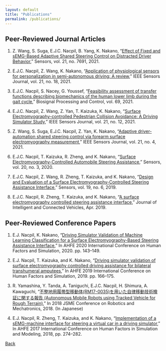```yaml
---
layout: default
title: "Publications"
permalink: /publications/
---
```

## Peer-Reviewed Journal Articles

1) Z. Wang, S. Suga, E.J.C. Nacpil, B. Yang, K. Nakano, “[Effect of Fixed and sEMG-Based Adaptive Shared Steering Control on Distracted Driver Behavior](https://doi.org/10.3390/s21227691),” Sensors, vol. 21, no. 7691, 2021.

2) E.J.C. Nacpil, Z. Wang, K. Nakano, “[Application of physiological sensors for personalization in semi-autonomous driving: A review](http://doi.org/10.1109/JSEN.2021.3100038),” IEEE Sensors Journal, vol. 21, no. 18, 2021.

3) E.J.C. Nacpil, S. Nacey, G. Youssef, “[Feasibility assessment of transfer functions describing biomechanics of the human lower limb during the gait cycle](https://doi.org/10.1016/j.bspc.2021.102776),” Biosignal Processing and Control, vol. 69, 2021.

4) E.J.C. Nacpil, Z. Wang, Z. Yan, T. Kaizuka, K. Nakano, “[Surface Electromyography-controlled Pedestrian Collision Avoidance: A Driving Simulator Study](http://www.doi.org/10.1109/JSEN.2021.3070597),” IEEE Sensors Journal, vol. 21, no. 12, 2021.

5) Z. Wang, S. Suga, E.J.C. Nacpil, Z. Yan, K. Nakano, “[Adaptive driver-automation shared steering control via forearm surface electromyography measurement](https://doi.org/10.1109/JSEN.2020.3035169),” IEEE Sensors Journal, vol. 21, no. 4, 2021.

6) E.J.C. Nacpil, T. Kaizuka, R. Zheng, and K. Nakano, “[Surface Electromyography-Controlled Automobile Steering Assistance](https://doi.org/10.3390/s20030809),” Sensors, vol. 20, no. 3, 2020.

7) E.J.C. Nacpil, Z. Wang, R. Zheng, T. Kaizuka, and K. Nakano, “[Design and Evaluation of a Surface Electromyography-Controlled Steering Assistance Interface](https://dx.doi.org/10.3390%2Fs19061308),” Sensors, vol. 19, no. 6, 2019.

8) E.J.C. Nacpil, R. Zheng, T. Kaizuka, and K. Nakano, “[A surface electromyography controlled steering assistance interface](https://doi.org/10.1108/JICV-11-2018-0011),” Journal of Intelligent and Connected Vehicles, Apr. 2019.

## Peer-Reviewed Conference Papers

1) E.J. Nacpil, K. Nakano, “[Driving Simulator Validation of Machine Learning Classification for a Surface Electromyography-Based Steering Assistance Interface](https://doi.org/10.1007/978-3-030-51064-0_19),” In AHFE 2020 International Conference on Human Factors and Simulation, 2020. pp. 143–149.

2) E.J. Nacpil, T. Kaizuka, and K. Nakano, “[Driving simulator validation of surface electromyography controlled driving assistance for bilateral transhumeral amputees](https://doi.org/10.1007/978-3-030-20148-7_16),” In AHFE 2019 International Conference on Human Factors and Simulation, 2019. pp. 166–175.

3) R. Yamashina, Y. Tanda, A. Taniguchi, E.J.C. Nacpil, H. Shimura, A. Kawaguchi, “[不整地用履帯型移動体(RM17-0035)を用いた自律移動技術検証に関する報告 (Autonomous Mobile Robots using Tracked Vehicle for Rough Terrain)](https://doi.org/10.1299/jsmermd.2018.2A1-H01),” In 2018 JSME Conference on Robotics and Mechatronics, 2018. (In Japanese)

4) E.J. Nacpil, R. Zheng, T. Kaizuka, and K. Nakano, “[Implementation of a sEMG-machine interface for steering a virtual car in a driving simulator](https://doi.org/10.1007/978-3-319-60591-3_25),” In AHFE 2017 International Conference on Human Factors in Simulation and Modeling, 2018, pp. 274–282.

[Back](https://azukipan.github.io/edricjohnnacpil/)
